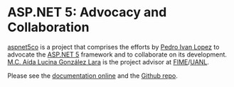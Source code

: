 # ASP.NET 5: Advocacy and Collaboration

[aspnet5co](http://pedroivanlopez.com/aspnet5co) is a project that comprises
the efforts by [Pedro Ivan Lopez](http://pedroivanlopez.com) to advocate the
[ASP.NET 5](http://www.asp.net/vnext) framework and to collaborate on its
development.  [M.C. Aída Lucina González Lara](http://www.fime.uanl.mx/oferta_educativa/maestrias/ingenieria_de_la_informacion/)
is the project advisor at
[FIME](http://www.fime.uanl.mx/)/[UANL](http://www.uanl.mx/).

Please see the [documentation online](http://pedroivanlopez.com/aspnet5co) and
the [Github repo](https://github.com/lopezpdvn/aspnet5co).
